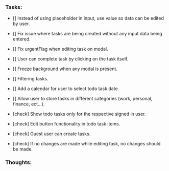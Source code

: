 ### Tasks:

<!-- ! Note: Focus on pure functions - single responsibility! -->

- [] Instead of using placeholder in input, use value so data can be edited by user.
- [] Fix issue where tasks are being created without any input data being entered.
- [] Fix urgentFlag when editing task on modal.

- [] User can complete task by clicking on the task itself.
- [] Freeze background when any modal is present.
- [] Filtering tasks.
- [] Add a calendar for user to select todo task date.
- [] Allow user to store tasks in different categories (work, personal, finance, ect...).
- [check] Show todo tasks only for the respective signed in user.
- [check] Edit button functionality in todo task items.
- [check] Guest user can create tasks.
- [check] If no changes are made while editing task, no changes should be made.

### Thoughts:
